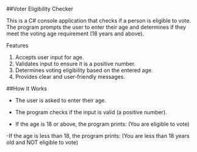 ##Voter Eligibility Checker

This is a  C# console application that checks if a person is eligible to vote. The program prompts the user to enter their age and determines if they meet the voting age requirement (18 years and above).

Features
1. Accepts user input for age.
2. Validates input to ensure it is a positive number.
3. Determines voting eligibility based on the entered age.
4. Provides clear and user-friendly messages.

##How It Works
- The user is asked to enter their age.

- The program checks if the input is valid (a positive number).

- If the age is 18 or above, the program prints:  (You are eligible to vote)

-If the age is less than 18, the program prints: (You are less than 18 years old and NOT eligible to vote)
